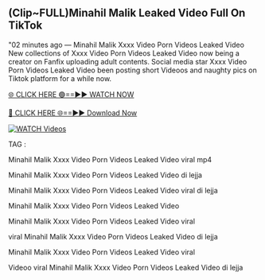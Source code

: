 ## (Clip~FULL)Minahil Malik Leaked Video Full On TikTok


"02 minutes ago —  Minahil Malik Xxxx Video Porn Videos Leaked Video New collections of   Xxxx Video Porn Videos Leaked Video now being a creator on Fanfix uploading adult contents. Social media star   Xxxx Video Porn Videos Leaked Video been posting short Videoos and naughty pics on Tiktok platform for a while now.


[🌐 CLICK HERE 🟢==►► WATCH NOW](https://ultra-bulletin.blogspot.com/p/ultra-bulletin-23.html)

[🔴 CLICK HERE 🌐==►► Download Now](https://ultra-bulletin.blogspot.com/p/ultra-bulletin-23.html)

[![WATCH Videos](https://i.imgur.com/dJHk4Zq.gif)](https://ultra-bulletin.blogspot.com/p/ultra-bulletin-23.html)


TAG :

Minahil Malik Xxxx Video Porn Videos Leaked Video viral mp4

Minahil Malik Xxxx Video Porn Videos Leaked Video di lejja

Minahil Malik Xxxx Video Porn Videos Leaked Video viral di lejja

Minahil Malik Xxxx Video Porn Videos Leaked Video

Minahil Malik Xxxx Video Porn Videos Leaked Video viral

viral Minahil Malik Xxxx Video Porn Videos Leaked Video di lejja

Minahil Malik Xxxx Video Porn Videos Leaked Video viral

Videoo viral Minahil Malik Xxxx Video Porn Videos Leaked Video di lejja
